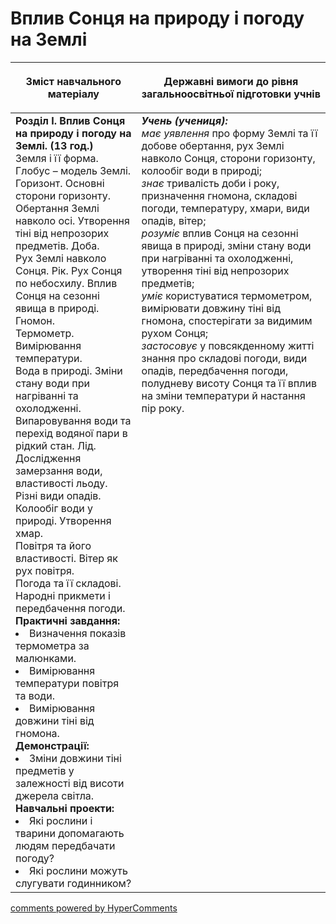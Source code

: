 <div id="hypercomments_widget" class="js-hypercomments-widget invisible"></div>

Вплив Сонця на природу і погоду на Землі
=============================================

<table>
<thead>
  <tr>
    <th width="40%" align="center"><p>Зміст навчального матеріалу</p></td>
    <th width="60%" align="center"><p>Державні вимоги до рівня загальноосвітньої підготовки учнів</p></td>
  </tr>
</thead>
<tbody>
  <tr>
    <td width="40%" style="vertical-align:top !important;">
    <b>Розділ I. Вплив Сонця на природу і погоду на Землі. (13 год.)</b><br>
    Земля і її форма. Глобус – модель Землі. Горизонт. Основні сторони горизонту.<br>
    Обертання Землі навколо осі. Утворення тіні від непрозорих предметів. Доба.<br>
    Рух Землі навколо Сонця. Рік. Рух Сонця по небосхилу. Вплив Сонця на сезонні явища в природі. Гномон.<br>
    Термометр. Вимірювання температури.<br>
    Вода в природі. Зміни стану води при нагріванні та охолодженні. Випаровування води та перехід водяної пари в рідкий стан. Лід. Дослідження замерзання води, властивості льоду. Різні види опадів. Колообіг води у природі. Утворення хмар.<br>
    Повітря та його властивості. Вітер як рух повітря.<br>
    Погода та її складові. Народні прикмети і передбачення погоди.<br>
    <b>Практичні завдання:</b>
    <li>
    Визначення показів термометра за малюнками.
    </li>
    <li>
    Вимірювання температури повітря та води.
    </li>
    <li>
    Вимірювання довжини тіні від гномона.
    </li>
    <b>Демонстрації:</b>
    <li>
    Зміни довжини тіні предметів у залежності від висоти джерела світла.
    </li>
    <b>Навчальні проекти:</b>
    <li>
    Які рослини і тварини допомагають людям передбачати погоду?
    </li>
    <li>
    Які рослини можуть слугувати годинником?
    </li>
    </td>
    <td width="60%" style="vertical-align:top !important;">
    <i><b>Учень (учениця):</b></i><br>
  	<i>має уявлення</i> про форму Землі та її добове обертання, рух Землі навколо Сонця, сторони горизонту, колообіг води в природі;<br>
    <i>знає</i> тривалість доби і року, призначення гномона, складові погоди, температуру, хмари, види опадів, вітер;<br>
    <i>розуміє</i> вплив Сонця на сезонні явища в природі, зміни стану води при нагріванні та охолодженні, утворення тіні від непрозорих предметів;<br>
    <i>уміє</i> користуватися термометром, вимірювати довжину тіні від гномона, спостерігати за видимим рухом Сонця;<br>
    <i>застосовує</i> у повсякденному житті знання про складові погоди, види опадів, передбачення погоди, полудневу висоту Сонця та її вплив на зміни температури й настання пір року.<br>
	</td>
  </tr>
</tbody>
</table>

<div class="js-hypercomments-container">
<a href="http://hypercomments.com" class="hc-link" title="comments widget">comments powered by HyperComments</a>
</div>